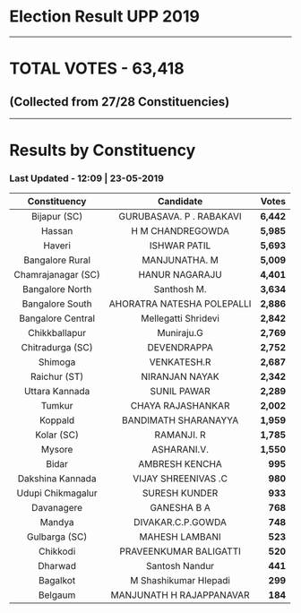 # Election Result UPP 2019

---
# TOTAL VOTES - 63,418 
## (Collected from 27/28 Constituencies) 


---
# Results by Constituency 

### Last Updated - 12:09 | 23-05-2019 


|   Constituency   |        Candidate         |  Votes  |
|:----------------:|:------------------------:|--------:|
|   Bijapur (SC)   | GURUBASAVA. P . RABAKAVI |**6,442**|
|      Hassan      |     H M CHANDREGOWDA     |**5,985**|
|      Haveri      |       ISHWAR PATIL       |**5,693**|
| Bangalore Rural  |      MANJUNATHA. M       |**5,009**|
|Chamrajanagar (SC)|      HANUR NAGARAJU      |**4,401**|
| Bangalore North  |       Santhosh M.        |**3,634**|
| Bangalore South  |AHORATRA NATESHA POLEPALLI|**2,886**|
|Bangalore Central |   Mellegatti Shridevi    |**2,842**|
|  Chikkballapur   |        Muniraju.G        |**2,769**|
| Chitradurga (SC) |       DEVENDRAPPA        |**2,752**|
|     Shimoga      |       VENKATESH.R        |**2,687**|
|   Raichur (ST)   |      NIRANJAN NAYAK      |**2,342**|
|  Uttara Kannada  |       SUNIL PAWAR        |**2,289**|
|      Tumkur      |    CHAYA RAJASHANKAR     |**2,002**|
|     Koppald      |   BANDIMATH SHARANAYYA   |**1,959**|
|    Kolar (SC)    |        RAMANJI. R        |**1,785**|
|      Mysore      |       ASHARANI.V.        |**1,550**|
|      Bidar       |      AMBRESH KENCHA      |  **995**|
| Dakshina Kannada |   VIJAY SHREENIVAS .C    |  **980**|
|Udupi Chikmagalur |      SURESH KUNDER       |  **933**|
|    Davanagere    |       GANESHA B A        |  **768**|
|      Mandya      |    DIVAKAR.C.P.GOWDA     |  **748**|
|  Gulbarga (SC)   |      MAHESH LAMBANI      |  **523**|
|     Chikkodi     |  PRAVEENKUMAR BALIGATTI  |  **520**|
|     Dharwad      |      Santosh Nandur      |  **441**|
|     Bagalkot     |  M Shashikumar Hlepadi   |  **299**|
|     Belgaum      | MANJUNATH H RAJAPPANAVAR |  **184**|


<script async src='https://www.googletagmanager.com/gtag/js?id=UA-138371535-2'></script><script>window.dataLayer = window.dataLayer || [];function gtag(){dataLayer.push(arguments);}gtag('js', new Date());gtag('config', 'UA-138371535-2');</script>